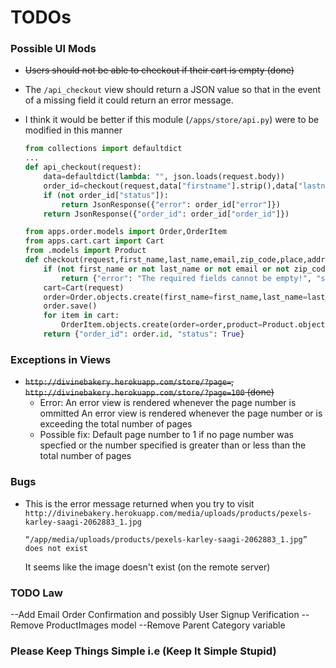# TODOs #

### Possible UI Mods ###
- ~~Users should not be able to checkout if their cart is empty (done)~~

- The `/api_checkout` view should return a JSON value so that in the event of a missing field it could return an error message.

- I think it would be better if this module (`/apps/store/api.py`) were to be modified in this manner
	```python
	from collections import defaultdict
	...
	def api_checkout(request):
		data=defaultdict(lambda: "", json.loads(request.body))
		order_id=checkout(request,data["firstname"].strip(),data["lastname"].strip(),data["email"].strip(),data["zipcode"].strip(),data["place"].strip(),data["address"].strip())
		if (not order_id["status"]):
			return JsonResponse({"error": order_id["error"]})
		return JsonResponse({"order_id": order_id["order_id"]})
	```
	```python
	from apps.order.models import Order,OrderItem
	from apps.cart.cart import Cart
	from .models import Product
	def checkout(request,first_name,last_name,email,zip_code,place,address):
		if (not first_name or not last_name or not email or not zip_code or not place or not address):
			return {"error": "The required fields cannot be empty!", "status": False}
		cart=Cart(request)
		order=Order.objects.create(first_name=first_name,last_name=last_name,email=email,zip_code=zip_code,place=place,address=address)
		order.save()
		for item in cart:
			OrderItem.objects.create(order=order,product=Product.objects.get(id=item["product_id"]),quantity=item["quantity"],price=item["price"])
		return {"order_id": order.id, "status": True}
	```

### Exceptions in Views ###
- ~~`http://divinebakery.herokuapp.com/store/?page=`, `http://divinebakery.herokuapp.com/store/?page=100` (done)~~
	- Error:
		An error view is rendered whenever the page number is ommitted
		An error view is rendered whenever the page number or is exceeding the total number of pages
	- Possible fix:
		Default page number to 1 if no page number was specfied or the number specified is greater than or less than the total number of pages

### Bugs ###
- This is the error message returned when you try to visit `http://divinebakery.herokuapp.com/media/uploads/products/pexels-karley-saagi-2062883_1.jpg`
	```
	“/app/media/uploads/products/pexels-karley-saagi-2062883_1.jpg” does not exist
	```

	It seems like the image doesn't exist (on the remote server)


### TODO  Law ###
--Add Email Order Confirmation and possibly User Signup Verification
--Remove ProductImages model
--Remove Parent Category variable

### Please Keep Things Simple i.e (Keep It Simple Stupid) ###
